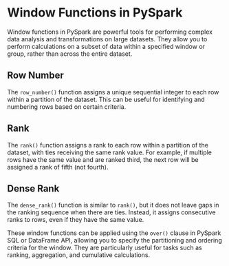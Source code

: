 # Window Functions in PySpark

Window functions in PySpark are powerful tools for performing complex data analysis and transformations on large datasets. They allow you to perform calculations on a subset of data within a specified window or group, rather than across the entire dataset.

## Row Number

The `row_number()` function assigns a unique sequential integer to each row within a partition of the dataset. This can be useful for identifying and numbering rows based on certain criteria.

## Rank

The `rank()` function assigns a rank to each row within a partition of the dataset, with ties receiving the same rank value. For example, if multiple rows have the same value and are ranked third, the next row will be assigned a rank of fifth (not fourth).

## Dense Rank

The `dense_rank()` function is similar to `rank()`, but it does not leave gaps in the ranking sequence when there are ties. Instead, it assigns consecutive ranks to rows, even if they have the same value.

These window functions can be applied using the `over()` clause in PySpark SQL or DataFrame API, allowing you to specify the partitioning and ordering criteria for the window. They are particularly useful for tasks such as ranking, aggregation, and cumulative calculations.

